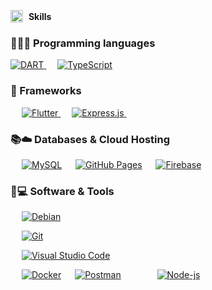 <p>
  <img src="https://media2.giphy.com/media/QssGEmpkyEOhBCb7e1/giphy.gif?cid=ecf05e47a0n3gi1bfqntqmob8g9aid1oyj2wr3ds3mg700bl&rid=giphy.gif" width="20" style="vertical-align: middle;">
  <span style="vertical-align: middle; margin-left: 5px;"><b>  Skills</b></span>
</p>




### 👨🏽‍💻 Programming languages

<p align="left"> 
  

  <a href="https://www.typescriptlang.org/">
    <img alt="DART" src="https://img.shields.io/badge/Dart-0175C2?style=for-the-badge&logo=dart&logoColor=white"/>
  </a>
&emsp;
<a href="https://python.org/">
    <img alt="TypeScript" src="https://img.shields.io/badge/TypeScript-007ACC?style=for-the-badge&logo=typescript&logoColor=white"/>
  </a>
 

</p>

### 🚀 Frameworks
<p align="left"> 
&emsp;
  <a href="https://flutter.dev/" target="_blank"> 
     <img alt="Flutter" src="https://img.shields.io/badge/Flutter-02569B?style=for-the-badge&logo=flutter&logoColor=white">
   </a>
  &emsp; 
  <a href="https://www.typescriptlang.org/" target="_blank"> 
   <img alt="Express.js" src="https://img.shields.io/badge/Express.js-404D59?style=for-the-badge">
  </a>   
  &emsp;
  
 
</p>

### 📚☁️ Databases & Cloud Hosting
<p align="left">
  &emsp;
    <a href="https://www.mysql.com/"><img alt="MySQL" src="https://img.shields.io/badge/MySQL-00000F?style=for-the-badge&logo=mysql&logoColor=white"></a>
<!--   &emsp;
    <a href="https://www.sqlite.org/"><img alt="SQLite" src ="https://img.shields.io/badge/SQLite-07405E?style=for-the-badge&logo=sqlite&logoColor=white"/></a> -->
  &emsp;
    <a href="https://www.github.com"><img alt="GitHub Pages" src="https://img.shields.io/badge/GitHub-100000?style=for-the-badge&logo=github&logoColor=white"></a>
  &emsp;
<a href="https://firebase.google.com/"><img alt="Firebase" src ="https://img.shields.io/badge/firebase-ffca28?style=for-the-badge&logo=firebase&logoColor=black"></a>
 </p>

 ### 🔧💻 Software & Tools
 
<p>
  &emsp;
    <a href="https://www.debian.org/index.es.html"><img alt="Debian" src="https://img.shields.io/badge/Debian-A81D33?style=for-the-badge&logo=debian&logoColor=white"></a>
  
  &emsp;
    <a href="https://git-scm.com/"><img alt="Git" src="https://img.shields.io/badge/GIT-E44C30?style=for-the-badge&logo=git&logoColor=white"></a>
  
   

  &emsp;
    <a href="#"><img alt="Visual Studio Code" src="https://img.shields.io/badge/Visual_Studio_Code-0078D4?style=for-the-badge&logo=visual%20studio%20code&logoColor=white"></a>


</a>
    &emsp;
    <a href="#"><img alt="Docker" src="https://img.shields.io/badge/Docker-2CA5E0?style=for-the-badge&logo=docker&logoColor=white"></a>
     &emsp;
    <a href="#"><img alt="Postman" src="https://img.shields.io/badge/Postman-FF6C37?style=for-the-badge&logo=Postman&logoColor=white"></a>
     &emsp;
  </a>
    &emsp;
    </a>
    &emsp;
     <a href="https://nodejs.org/en/"><img alt="Node-js" src="https://img.shields.io/badge/Node.js-43853D?style=for-the-badge&logo=node.js&logoColor=white"></a>
 
 
